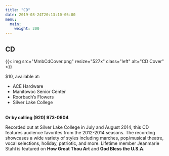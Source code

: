 ```yaml
---
title: "CD"
date: 2019-08-24T20:13:10-05:00
menu: 
  main:
    weight: 200
---
```

## CD

{{< img src="MmbCdCover.png" resize="527x" class="left" alt="CD Cover" >}}

$10, available at:

  * ACE Hardware
  * Manitowoc Senior Center
  * Roorbach’s Flowers
  * Silver Lake College
<br /><br />

**Or by calling (920) 973-0604**

Recorded out at Silver Lake College in July and August 2014, this CD features audience favorites from the 2012-2014 seasons. The recording showcases a wide variety of styles including marches, pop/musical theatre, vocal selections, holiday, patriotic, and more. Lifetime member Jeanmarie Stahl is featured on **How Great Thou Art** and **God Bless the U.S.A.**